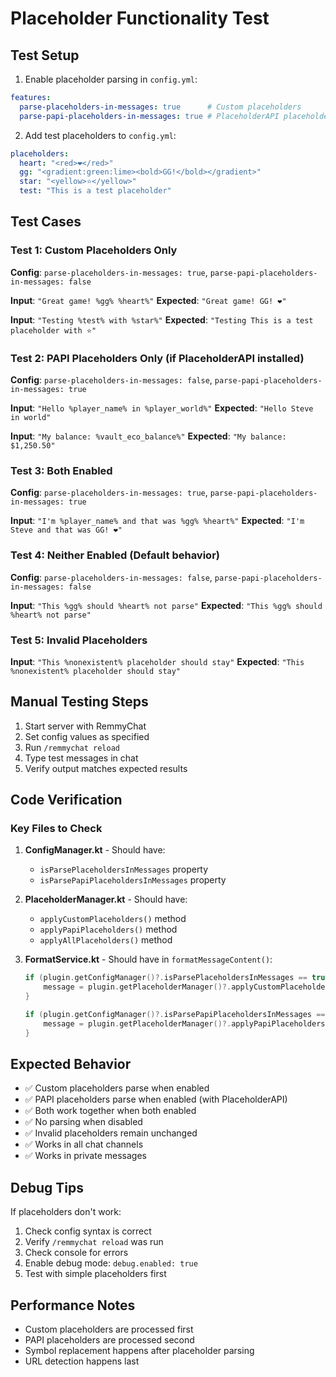 # Placeholder Functionality Test

## Test Setup

1. Enable placeholder parsing in `config.yml`:
```yaml
features:
  parse-placeholders-in-messages: true      # Custom placeholders
  parse-papi-placeholders-in-messages: true # PlaceholderAPI placeholders
```

2. Add test placeholders to `config.yml`:
```yaml
placeholders:
  heart: "<red>❤</red>"
  gg: "<gradient:green:lime><bold>GG!</bold></gradient>"
  star: "<yellow>⭐</yellow>"
  test: "This is a test placeholder"
```

## Test Cases

### Test 1: Custom Placeholders Only
**Config**: `parse-placeholders-in-messages: true`, `parse-papi-placeholders-in-messages: false`

**Input**: `"Great game! %gg% %heart%"`
**Expected**: `"Great game! GG! ❤"`

**Input**: `"Testing %test% with %star%"`
**Expected**: `"Testing This is a test placeholder with ⭐"`

### Test 2: PAPI Placeholders Only (if PlaceholderAPI installed)
**Config**: `parse-placeholders-in-messages: false`, `parse-papi-placeholders-in-messages: true`

**Input**: `"Hello %player_name% in %player_world%"`
**Expected**: `"Hello Steve in world"`

**Input**: `"My balance: %vault_eco_balance%"`
**Expected**: `"My balance: $1,250.50"`

### Test 3: Both Enabled
**Config**: `parse-placeholders-in-messages: true`, `parse-papi-placeholders-in-messages: true`

**Input**: `"I'm %player_name% and that was %gg% %heart%"`
**Expected**: `"I'm Steve and that was GG! ❤"`

### Test 4: Neither Enabled (Default behavior)
**Config**: `parse-placeholders-in-messages: false`, `parse-papi-placeholders-in-messages: false`

**Input**: `"This %gg% should %heart% not parse"`
**Expected**: `"This %gg% should %heart% not parse"`

### Test 5: Invalid Placeholders
**Input**: `"This %nonexistent% placeholder should stay"`
**Expected**: `"This %nonexistent% placeholder should stay"`

## Manual Testing Steps

1. Start server with RemmyChat
2. Set config values as specified
3. Run `/remmychat reload`
4. Type test messages in chat
5. Verify output matches expected results

## Code Verification

### Key Files to Check

1. **ConfigManager.kt** - Should have:
   - `isParsePlaceholdersInMessages` property
   - `isParsePapiPlaceholdersInMessages` property

2. **PlaceholderManager.kt** - Should have:
   - `applyCustomPlaceholders()` method
   - `applyPapiPlaceholders()` method
   - `applyAllPlaceholders()` method

3. **FormatService.kt** - Should have in `formatMessageContent()`:
   ```kotlin
   if (plugin.getConfigManager()?.isParsePlaceholdersInMessages == true) {
       message = plugin.getPlaceholderManager()?.applyCustomPlaceholders(message) ?: message
   }

   if (plugin.getConfigManager()?.isParsePapiPlaceholdersInMessages == true) {
       message = plugin.getPlaceholderManager()?.applyPapiPlaceholders(player, message) ?: message
   }
   ```

## Expected Behavior

- ✅ Custom placeholders parse when enabled
- ✅ PAPI placeholders parse when enabled (with PlaceholderAPI)
- ✅ Both work together when both enabled
- ✅ No parsing when disabled
- ✅ Invalid placeholders remain unchanged
- ✅ Works in all chat channels
- ✅ Works in private messages

## Debug Tips

If placeholders don't work:

1. Check config syntax is correct
2. Verify `/remmychat reload` was run
3. Check console for errors
4. Enable debug mode: `debug.enabled: true`
5. Test with simple placeholders first

## Performance Notes

- Custom placeholders are processed first
- PAPI placeholders are processed second
- Symbol replacement happens after placeholder parsing
- URL detection happens last